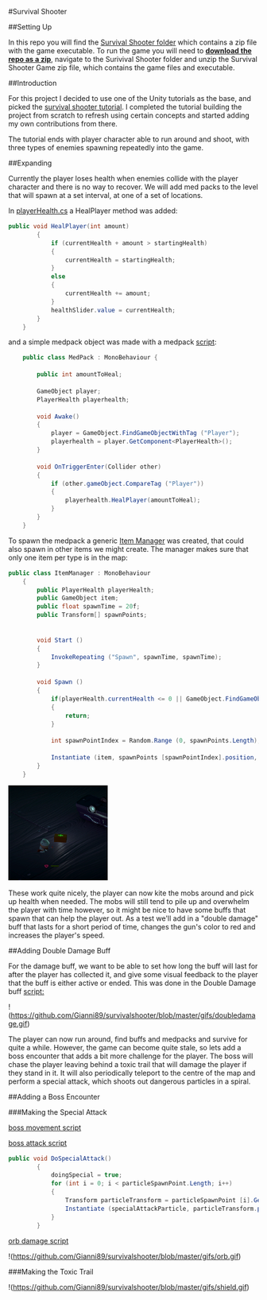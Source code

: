#Survival Shooter

##Setting Up

In this repo you will find the [Survival Shooter folder](SurvivalShooter) which contains a zip file with the game executable. To run the game you will need to [**download the repo as a zip**](https://github.com/Gianni89/survivalshooter/archive/master.zip), navigate to the Surivival Shooter folder and unzip the Survival Shooter Game zip file, which contains the game files and executable.

##Introduction

For this project I decided to use one of the Unity tutorials as the base, and picked the [survival shooter tutorial](https://www.assetstore.unity3d.com/en/#!/content/40756). I completed the tutorial building the project from scratch to refresh using certain concepts and started adding my own contributions from there.

The tutorial ends with player character able to run around and shoot, with three types of enemies spawning repeatedly into the game.

##Expanding

Currently the player loses health when enemies collide with the player character and there is no way to recover. We will add med packs to the level that will spawn at a set interval, at one of a set of locations.

In [playerHealth.cs](Scripts/Player/PlayerHealth.cs) a HealPlayer method was added:

```c#
public void HealPlayer(int amount)
		{	
			if (currentHealth + amount > startingHealth) 
			{
				currentHealth = startingHealth;
			}
			else
			{
				currentHealth += amount;
			}
			healthSlider.value = currentHealth;
		}
    }
```

and a simple medpack object was made with a medpack [script](Scripts/Items/MedPack.cs):

```c#
	public class MedPack : MonoBehaviour {

		public int amountToHeal;

		GameObject player;
		PlayerHealth playerhealth;

		void Awake()
		{
			player = GameObject.FindGameObjectWithTag ("Player");
			playerhealth = player.GetComponent<PlayerHealth>();
		}

		void OnTriggerEnter(Collider other)
		{
			if (other.gameObject.CompareTag ("Player"))
			{
				playerhealth.HealPlayer(amountToHeal);
			}
		}
	}
```

To spawn the medpack a generic [Item Manager](Scripts/Managers/ItemManager.cs) was created, that could also spawn in other items we might create. The manager makes sure that only one item per type is in the map:

```c#
public class ItemManager : MonoBehaviour 
	{
		public PlayerHealth playerHealth;
		public GameObject item;
		public float spawnTime = 20f;
		public Transform[] spawnPoints;


		void Start ()
		{
			InvokeRepeating ("Spawn", spawnTime, spawnTime);
		}

		void Spawn () 
		{
			if(playerHealth.currentHealth <= 0 || GameObject.FindGameObjectWithTag (item.tag) != null)
			{
				return;
			}

			int spawnPointIndex = Random.Range (0, spawnPoints.Length);

			Instantiate (item, spawnPoints [spawnPointIndex].position, spawnPoints [spawnPointIndex].rotation);
		} 
	}
```

![](https://raw.githubusercontent.com/Gianni89/survivalshooter/master/gifs/Medpack.gif)

These work quite nicely, the player can now kite the mobs around and pick up health when needed. The mobs will still tend to pile up and overwhelm the player with time however, so it might be nice to have some buffs that spawn that can help the player out. As a test we'll add in a "double damage" buff that lasts for a short period of time, changes the gun's color to red and increases the player's speed.

##Adding Double Damage Buff

For the damage buff, we want to be able to set how long the buff will last for after the player has collected it, and give some visual feedback to the player that the buff is either active or ended. This was done in the Double Damage buff [script:](Scripts/Player/DoubleDamageBuff.cs)

!(https://github.com/Gianni89/survivalshooter/blob/master/gifs/doubledamage.gif)

The player can now run around, find buffs and medpacks and survive for quite a while. However, the game can become quite stale, so lets add a boss encounter that adds a bit more challenge for the player. The boss will chase the player leaving behind a toxic trail that will damage the player if they stand in it. It will also periodically teleport to the centre of the map and perform a special attack, which shoots out dangerous particles in a spiral.

##Adding a Boss Encounter

###Making the Special Attack

[boss movement script](Scripts/Boss/MegaHellephantMovement.cs)

[boss attack script](Scripts/Boss/MegaHellephantAttack.cs)

```c#
public void DoSpecialAttack()
		{
			doingSpecial = true;
			for (int i = 0; i < particleSpawnPoint.Length; i++) 
			{
				Transform particleTransform = particleSpawnPoint [i].GetComponent<Transform> ();
				Instantiate (specialAttackParticle, particleTransform.position, particleTransform.rotation);
			}
		}
```

[orb damage script](Scripts/Objects/OrbDamage)

!(https://github.com/Gianni89/survivalshooter/blob/master/gifs/orb.gif)

###Making the Toxic Trail

!(https://github.com/Gianni89/survivalshooter/blob/master/gifs/shield.gif)